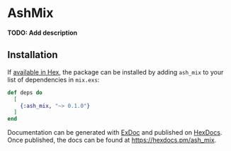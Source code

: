 # AshMix

**TODO: Add description**

## Installation

If [available in Hex](https://hex.pm/docs/publish), the package can be installed
by adding `ash_mix` to your list of dependencies in `mix.exs`:

```elixir
def deps do
  [
    {:ash_mix, "~> 0.1.0"}
  ]
end
```

Documentation can be generated with [ExDoc](https://github.com/elixir-lang/ex_doc)
and published on [HexDocs](https://hexdocs.pm). Once published, the docs can
be found at <https://hexdocs.pm/ash_mix>.

